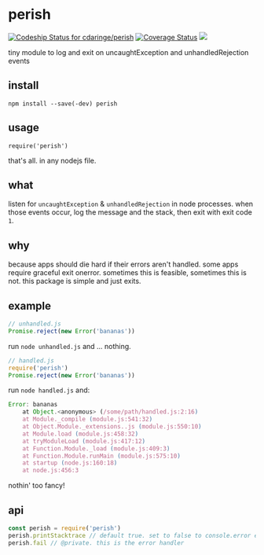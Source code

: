 # perish

[ ![Codeship Status for cdaringe/perish](https://codeship.com/projects/4ce16a00-107f-0134-12ce-2a42c1ba701a/status?branch=master)](https://codeship.com/projects/157001) [![Coverage Status](https://coveralls.io/repos/github/cdaringe/perish/badge.svg?branch=master)](https://coveralls.io/github/cdaringe/perish?branch=master) ![](https://img.shields.io/badge/standardjs-%E2%9C%93-brightgreen.svg)

tiny module to log and exit on uncaughtException and unhandledRejection events

## install

`npm install --save(-dev) perish`

## usage

`require('perish')`

that's all.  in any nodejs file.

## what

listen for `uncaughtException` & `unhandledRejection` in node processes.  when those events occur, log the message and the stack, then exit with exit code `1`.

## why

because apps should die hard if their errors aren't handled.  some apps require graceful exit onerror.  sometimes this is feasible, sometimes this is not.  this package is simple and just exits.

## example
```js
// unhandled.js
Promise.reject(new Error('bananas'))
```

run `node unhandled.js` and ... nothing.

```js
// handled.js
require('perish')
Promise.reject(new Error('bananas'))
```

run `node handled.js` and:

```js
Error: bananas
    at Object.<anonymous> (/some/path/handled.js:2:16)
    at Module._compile (module.js:541:32)
    at Object.Module._extensions..js (module.js:550:10)
    at Module.load (module.js:458:32)
    at tryModuleLoad (module.js:417:12)
    at Function.Module._load (module.js:409:3)
    at Function.Module.runMain (module.js:575:10)
    at startup (node.js:160:18)
    at node.js:456:3

```

nothin' too fancy!

## api

```js
const perish = require('perish')
perish.printStacktrace // default true. set to false to console.error error message only
perish.fail // @private. this is the error handler
```
